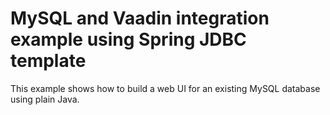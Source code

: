 # MySQL and Vaadin integration example using Spring JDBC template

This example shows how to build a web UI for an existing MySQL database using plain Java.